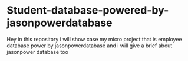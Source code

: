# Student-database-powered-by-jasonpowerdatabase
Hey in this repository i will show case my micro project that is employee database power by jasonpowerdatabase and i will give a brief about jasonpower database too
